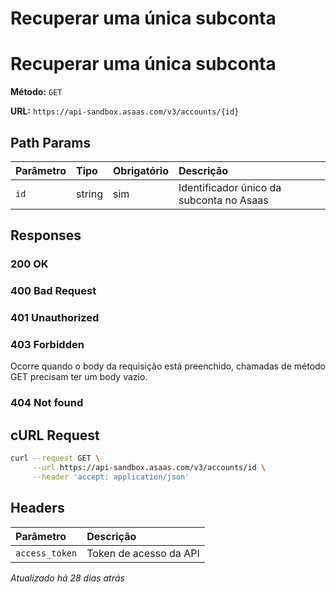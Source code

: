 # Recuperar uma única subconta

# Recuperar uma única subconta

**Método:** `GET`

**URL:** `https://api-sandbox.asaas.com/v3/accounts/{id}`

## Path Params

| Parâmetro | Tipo   | Obrigatório | Descrição                               |
| :-------- | :----- | :---------- | :-------------------------------------- |
| `id`      | string | sim         | Identificador único da subconta no Asaas |

## Responses

### 200 OK

### 400 Bad Request

### 401 Unauthorized

### 403 Forbidden

Ocorre quando o body da requisição está preenchido, chamadas de método GET precisam ter um body vazio.

### 404 Not found

## cURL Request

```bash
curl --request GET \
     --url https://api-sandbox.asaas.com/v3/accounts/id \
     --header 'accept: application/json'
```

## Headers

| Parâmetro      | Descrição           |
| :------------- | :------------------ |
| `access_token` | Token de acesso da API |

*Atualizado há 28 dias atrás*